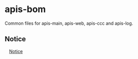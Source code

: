 # apis-bom

Common files for apis-main, apis-web, apis-ccc and apis-log.

## Notice
&emsp;[Notice](https://github.com/SonyCSL/apis-bom/blob/main/NOTICE.md)
